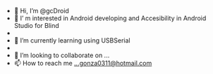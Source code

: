- 👋 Hi, I’m @gcDroid
- 👀 I’ m interested in Android developing and Accesibility in Android Studio for Blind
- 
- 🌱 I’m currently learning using USBSerial     
- 
- 💞️ I’m looking to collaborate on ...
- 📫 How to reach me ...gonza0311@hotmail.com

<!---
gcDroid/gcDroid is a ✨ special ✨ repository because its `README.md` (this file) appears on your GitHub profile.
You can click the Preview link to take a look at your changes.
--->
    
